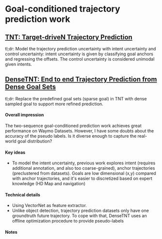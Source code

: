 # Goal-conditioned trajectory prediction work

## [TNT: Target-driveN Trajectory Prediction](https://arxiv.org/abs/2008.08294)

tl;dr: Model the trajectory prediction uncertainty with intent uncertainty and control uncertainty: intent uncertainty is given by classifying goal anchors and 
regressing the offsets. The control uncertainty is considered unimodal given intents.

## [DenseTNT: End to end Trajectory Prediction from Dense Goal Sets](https://arxiv.org/abs/2108.09640)

tl;dr: Replace the predefined goal sets (sparse goal) in TNT with dense sampled goal to support more refined prediction.

#### Overall impression
The two-sequence goal-conditioned prediction work achieves great performance on Waymo Datasets. However, I have some doubts about the accuracy of the pseudo labels.
Is it diverse enough to capture the real-world goal distribution? 

#### Key ideas
- To model the intent uncertainty, previous work explores intent (requires additional annotation, and also too coarse-grained), anchor trajectories (preclustered from datasets).
Goals are low dimensional (x,y) compared with anchor trajectories, and it's easier to discretized based on expert knowledge (HD Map and navigation)



#### Technical details
- Using VectorNet as feature extractor.
- Unlike object detection, trajectory prediction datasets only have one groundtruth future trajectory. To cope with that, DenseTNT uses an offline optimization procedure to provide pseudo-labels

#### Notes
